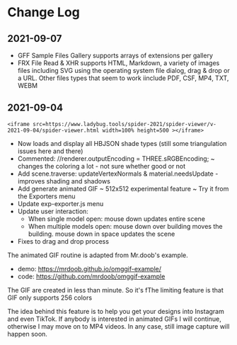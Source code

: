 # Change Log

## 2021-09-07


* GFF Sample Files Gallery supports arrays of extensions per gallery
* FRX File Read & XHR supports HTML, Markdown, a variety of images files including SVG using the operating system file dialog, drag & drop or a URL. Other files types that seem to work iinclude
PDF, CSF, MP4, TXT, WEBM


## 2021-09-04

	<iframe src=https://www.ladybug.tools/spider-2021/spider-viewer/v-2021-09-04/spider-viewer.html width=100% height=500 ></iframe>

* Now loads and display all HBJSON shade types (still some triangulation issues here and there)
* Commented: //renderer.outputEncoding = THREE.sRGBEncoding; ~ changes the coloring a lot - not sure whether good or not
* Add scene.traverse: updateVertexNormals & material.needsUpdate - improves shading and shadows
* Add generate animated GIF ~ 512x512 experimental feature ~ Try it from the Exporters menu
* Update exp-exporter.js menu
* Update user interaction:
	* When single model open: mouse down updates entire scene
	* When multiple models open: mouse down over building moves the building. mouse down in space updates the scene
* Fixes to drag and drop process

The animated GIF routine is adapted from Mr.doob's example.

* demo:  https://mrdoob.github.io/omggif-example/
* code: https://github.com/mrdoob/omggif-example

The GIF are created in less than minute. So it's fThe limiting feature is that GIF only supports 256 colors

The idea behind this feature is to help you get your designs into Instagram and even TikTok. If anybody is interested in animated GIFs I will continue, otherwise I may move on to MP4 videos. In any case, still image capture will happen soon.


